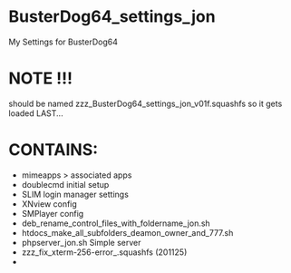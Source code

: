 # BusterDog64_settings_jon
My Settings for BusterDog64


# NOTE !!!
should be named zzz_BusterDog64_settings_jon_v01f.squashfs
so it gets loaded LAST...

# CONTAINS:
- mimeapps > associated apps
- doublecmd initial setup
- SLIM login manager settings
- XNview config
- SMPlayer config
- deb_rename_control_files_with_foldername_jon.sh
- htdocs_make_all_subfolders_deamon_owner_and_777.sh
- phpserver_jon.sh  Simple server
- zzz_fix_xterm-256-error_.squashfs (201125)
- 


# 

#

#